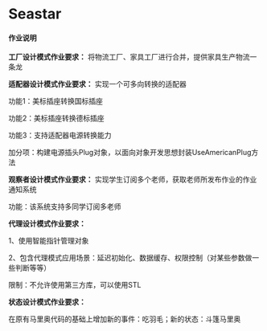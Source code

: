 # Seastar

#### 作业说明
 **工厂设计模式作业要求：** 将物流工厂、家具工厂进行合并，提供家具生产物流一条龙

 **适配器设计模式作业要求：** 实现一个可多向转换的适配器

功能1：美标插座转换国标插座

功能2：美标插座转换德标插座

功能3：支持适配器电源转换能力

加分项：构建电源插头Plug对象，以面向对象开发思想封装UseAmericanPlug方法

 **观察者设计模式作业要求：** 实现学生订阅多个老师，获取老师所发布作业的作业通知系统

功能：该系统支持多同学订阅多老师

**代理设计模式作业要求：**

1、使用智能指针管理对象

2、包含代理模式应用场景：延迟初始化、数据缓存、权限控制（对某些参数做一些判断等等）

限制：不允许使用第三方库，可以使用STL

**状态设计模式作业要求：**

在原有马里奥代码的基础上增加新的事件：吃羽毛；新的状态：斗篷马里奥
